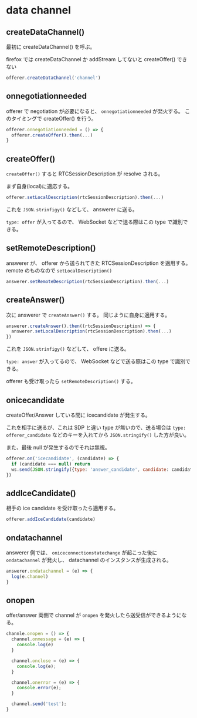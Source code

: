 # data channel

## createDataChannel()

最初に createDataChannel() を呼ぶ。

firefox では createDataChannel か addStream してないと
createOffer() できない

```js
offerer.createDataChannel('channel')
```


## onnegotiationneeded

offerer で negotiation が必要になると、 `onnegotiationneeded` が発火する。
このタイミングで createOffer() を行う。


```js
offerer.onnegotiationneeded = () => {
  offerer.createOffer().then(...)
}
```


## createOffer()

`createOffer()` すると RTCSessionDescription が resolve される。

まず自身(local)に適応する。

```js
offerer.setLocalDescription(rtcSessionDescription).then(...)
```

これを `JSON.strinfigy()` などして、 answerer に送る。

`type: offer` が入ってるので、 WebSocket などで送る際はこの type で識別できる。


## setRemoteDescription()

answerer が、 offerer から送られてきた RTCSessionDescription を適用する。
remote のものなので `setLocalDescription()`

```js
answerer.setRemoteDescription(rtcSessionDescription).then(...)
```


## createAnswer()

次に answerer で `createAnswer()` する。
同じように自身に適用する。

```js
answerer.createAnswer().then((rtcSessionDescription) => {
  answerer.setLocalDescription(rtcSessionDescription).then(...)
})
```

これを `JSON.strinfigy()` などして、 offere に送る。

`type: answer` が入ってるので、 WebSocket などで送る際はこの type で識別できる。

offerer も受け取ったら `setRemoteDescription()` する。


## onicecandidate

createOffer/Answer している間に icecandidate が発生する。

これを相手に送るが、これは SDP と違い type が無いので、送る場合は `type: offerer_candidate` などのキーを入れてから `JSON.stringify()` した方が良い。

また、最後 null が発生するのでそれは無視。

```js
offerer.on('icecandidate', (candidate) => {
  if (candidate === null) return
  ws.send(JSON.stringify({type: 'answer_candidate', candidate: candidate}))
})
```


## addIceCandidate()

相手の ice candidate を受け取ったら適用する。

```js
offerer.addIceCandidate(candidate)
```


## ondatachannel

answerer 側では、 `oniceconnectionstatechange` が起こった後に `ondatachannel` が発火し、 datachannel のインスタンスが生成される。

```js
answerer.ondatachannel = (e) => {
  log(e.channel)
}
```


## onopen

offer/answer 両側で channel が `onopen` を発火したら送受信ができるようになる。


```js
channle.onopen = () => {
  channel.onmessage = (e) => {
    console.log(e)
  }

  channel.onclose = (e) => {
    console.log(e);
  }

  channel.onerror = (e) => {
    console.error(e);
  }

  channel.send('test');
}
```
